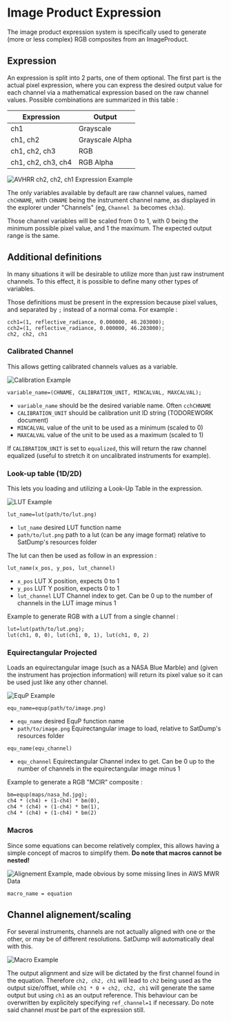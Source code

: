 # Image Product Expression

The image product expression system is specifically used to generate (more or less complex) RGB composites from an ImageProduct.

## Expression

An expression is split into 2 parts, one of them optional. The first part is the actual pixel expression, where you can express the desired output value for each channel via a mathematical expression based on the raw channel values. Possible combinations are summarized in this table  :

| Expression         | Output          |
|--------------------|-----------------|
| ch1                | Grayscale       |
| ch1, ch2           | Grayscale Alpha |
| ch1, ch2, ch3      | RGB             |
| ch1, ch2, ch3, ch4 | RGB Alpha       |

![AVHRR ch2, ch2, ch1 Expression Example](img_exp/simple.png)

The only variables available by default are raw channel values, named `chCHNAME`, with `CHNAME` being the instrument channel name, as displayed in the explorer under "Channels" (eg, `Channel 3a` becomes `ch3a`).

Those channel variables will be scaled from 0 to 1, with 0 being the minimum possible pixel value, and 1 the maximum. The expected output range is the same.

## Additional definitions

In many situations it will be desirable to utilize more than just raw instrument channels. To this effect, it is possible to define many other types of variables.  

Those definitions must be present in the expression because pixel values, and separated by `;` instead of a normal coma. For example :

```
cch1=(1, reflective_radiance, 0.000000, 46.203000);
cch2=(1, reflective_radiance, 0.000000, 46.203000);
ch2, ch2, ch1
```

### Calibrated Channel

This allows getting calibrated channels values as a variable.

![Calibration Example](img_exp/cal.png)

```
variable_name=(CHNAME, CALIBRATION_UNIT, MINCALVAL, MAXCALVAL);
```

- `variable_name` should be the desired variable name. Often `cchCHNAME`
- `CALIBRATION_UNIT` should be calibration unit ID string (TODOREWORK document)
- `MINCALVAL` value of the unit to be used as a minimum (scaled to 0)
- `MAXCALVAL` value of the unit to be used as a maximum (scaled to 1)

If `CALIBRATION_UNIT` is set to `equalized`, this will return the raw channel equalized (useful to stretch it on uncalibrated instruments for example).

### Look-up table (1D/2D)

This lets you loading and utilizing a Look-Up Table in the expression.

![LUT Example](img_exp/lut.png)

```
lut_name=lut(path/to/lut.png)
```

- `lut_name` desired LUT function name
- `path/to/lut.png` path to a lut (can be any image format) relative to SatDump's resources folder

The lut can then be used as follow in an expression :

```
lut_name(x_pos, y_pos, lut_channel)
```

- `x_pos` LUT X position, expects 0 to 1
- `y_pos` LUT Y position, expects 0 to 1
- `lut_channel` LUT Channel index to get. Can be 0 up to the number of channels in the LUT image minus 1

Example to generate RGB with a LUT from a single channel :

```
lut=lut(path/to/lut.png);
lut(ch1, 0, 0), lut(ch1, 0, 1), lut(ch1, 0, 2)
```

### Equirectangular Projected

Loads an equirectangular image (such as a NASA Blue Marble) and (given the instrument has projection information) will return its pixel value so it can be used just like any other channel.

![EquP Example](img_exp/equ.png)

```
equ_name=equp(path/to/image.png)
```

- `equ_name` desired EquP function name
- `path/to/image.png` Equirectangular image to load, relative to SatDump's resources folder

```
equ_name(equ_channel)
```

- `equ_channel` Equirectangular Channel index to get. Can be 0 up to the number of channels in the equirectangular image minus 1

Example to generate a RGB "MCIR" composite :

```
bm=equp(maps/nasa_hd.jpg); 
ch4 * (ch4) + (1-ch4) * bm(0), 
ch4 * (ch4) + (1-ch4) * bm(1), 
ch4 * (ch4) + (1-ch4) * bm(2)
```

### Macros

Since some equations can become relatively complex, this allows having a simple concept of macros to simplify them. **Do note that macros cannot be nested!**

![Alignement Example, made obvious by some missing lines in AWS MWR Data](img_exp/macro.png)

```
macro_name = equation
```

## Channel alignement/scaling

For several instruments, channels are not actually aligned with one or the other, or may be of different resolutions. SatDump will automatically deal with this.

![Macro Example](img_exp/align.png)

The output alignment and size will be dictated by the first channel found in the equation. Therefore `ch2, ch2, ch1` will lead to `ch2` being used as the output size/offset, while `ch1 * 0 + ch2, ch2, ch1` will generate the same output but using `ch1` as an output reference. This behaviour can be overwritten by explicitely specifying `ref_channel=1` if necessary. Do note said channel *must* be part of the expression still.